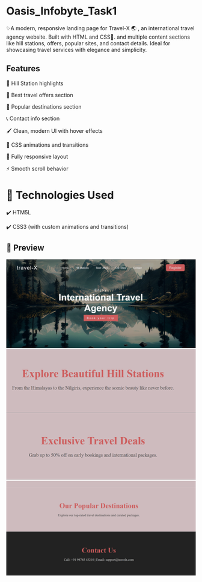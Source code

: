 # Oasis_Infobyte_Task1
✨A modern, responsive landing page for Travel-X 🌏 , an international travel agency website. Built with HTML and CSS🎨. and multiple content sections like hill stations, offers, popular sites, and contact details. Ideal for showcasing travel services with elegance and simplicity.

## Features


  🌄 Hill Station highlights
  
  💸 Best travel offers section
  
  📌 Popular destinations section
  
  📞 Contact info section
  
  🖌️ Clean, modern UI with hover effects
  
  🎨 CSS animations and transitions
  
  📱 Fully responsive layout
  
  ⚡ Smooth scroll behavior

  


 # 📌 Technologies Used
  
  ✔️ HTM5L

  ✔️ CSS3 (with custom animations and transitions)

  



   ## 📸 Preview

![Screenshot 1](./screenshot.png)
![Screenshot 2](./screenshot2.png)
![Screenshot 3](./screenshot3.png)



   


